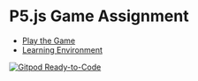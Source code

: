 # P5.js Game Assignment

- [Play the Game](https://rijk-van-putten.github.io/P5_Game-Assignment/game/)
- [Learning Environment](https://rijk-van-putten.github.io/P5_Game-Assignment/)

[![Gitpod Ready-to-Code](https://img.shields.io/badge/Gitpod-Ready--to--Code-blue?logo=gitpod)](https://gitpod.io/#https://github.com/Rijk-van-Putten/JS_P5_OPDRACHT)
